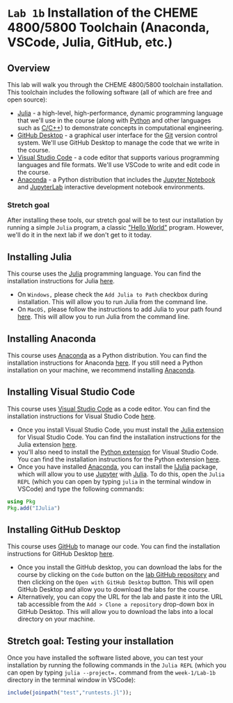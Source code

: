 # `Lab 1b` Installation of the CHEME 4800/5800 Toolchain (Anaconda, VSCode, Julia, GitHub, etc.)

## Overview
This lab will walk you through the CHEME 4800/5800 toolchain installation. This toolchain includes the following software (all of which are free and open source):

* [Julia](https://julialang.org) - a high-level, high-performance, dynamic programming language that we'll use in the course (along with [Python](https://www.python.org) and other languages such as [C/C++]()) to demonstrate  concepts in computational engineering.
* [GitHub Desktop](https://desktop.github.com) - a graphical user interface for the [Git](https://git-scm.com) version control system. We'll use GitHub Desktop to manage the code that we write in the course.
* [Visual Studio Code](https://code.visualstudio.com) - a code editor that supports various programming languages and file formats. We'll use VSCode to write and edit code in the course.
* [Anaconda](https://www.anaconda.com/products/individual) - a Python distribution that includes the [Jupyter Notebook](https://jupyter.org) and [JupyterLab](https://jupyterlab.readthedocs.io/en/stable/) interactive development notebook environments.

### Stretch goal
After installing these tools, our stretch goal will be to test our installation by running a simple `Julia` program, a classic ["Hello World"](https://en.wikipedia.org/wiki/%22Hello,_World!%22_program) program. However, we'll do it in the next lab if we don't get to it today.


## Installing Julia
This course uses the [Julia](https://julialang.org) programming language. You can find the installation instructions for Julia [here](https://julialang.org/downloads/). 
* On `Windows,` please check the `Add Julia to Path` checkbox during installation. This will allow you to run Julia from the command line.
* On `MacOS,` please follow the instructions to add Julia to your path found [here](https://julialang.org/downloads/platform/#macos). This will allow you to run Julia from the command line.

## Installing Anaconda
This course uses [Anaconda](https://www.anaconda.com/products/individual) as a Python distribution. You can find the installation instructions for Anaconda [here](https://docs.anaconda.com/anaconda/install/). If you still need a Python installation on your machine, we recommend installing [Anaconda](https://www.anaconda.com/products/individual).  

## Installing Visual Studio Code
This course uses [Visual Studio Code](https://code.visualstudio.com) as a code editor. You can find the installation instructions for Visual Studio Code [here](https://code.visualstudio.com/download). 
* Once you install Visual Studio Code, you must install the [Julia extension](https://www.julia-vscode.org) for Visual Studio Code. You can find the installation instructions for the Julia extension [here](https://www.julia-vscode.org/docs/stable/gettingstarted/).
* you'll also need to install the [Python extension](https://marketplace.visualstudio.com/items?itemName=ms-python.python) for Visual Studio Code. You can find the installation instructions for the Python extension [here](https://code.visualstudio.com/docs/languages/python).
* Once you have installed [Anaconda](https://www.anaconda.com/products/individual), you can install the [IJulia](https://github.com/JuliaLang/IJulia.jl) package, which will allow you to use [Jupyter](https://jupyter.org) with [Julia](https://julialang.org). To do this, open the `Julia REPL` (which you can open by typing `julia` in the terminal window in VSCode) and type the following commands:

```julia
using Pkg
Pkg.add("IJulia")
```

## Installing GitHub Desktop
This course uses [GitHub](https://github.com) to manage our code. You can find the installation instructions for GitHub Desktop [here](https://desktop.github.com). 
* Once you install the GitHub desktop, you can download the labs for the course by clicking on the `Code` button on the [lab GitHub repository](https://github.com/varnerlab/CHEME-4800-5800-Labs-AY-2024.git) and then clicking on the `Open with GitHub Desktop` button. This will open GitHub Desktop and allow you to download the labs for the course.
* Alternatively, you can copy the URL for the lab and paste it into the URL tab accessible from the `Add > Clone a repository` drop-down box in GitHub Desktop. This will allow you to download the labs into a local directory on your machine.

## Stretch goal: Testing your installation
Once you have installed the software listed above, you can test your installation by running the following commands in the `Julia REPL` (which you can open by typing `julia --project=.` command from the `week-1/Lab-1b` directory in the terminal window in VSCode):

```julia
include(joinpath("test","runtests.jl"));
```
